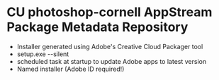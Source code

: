 # CU photoshop-cornell AppStream Package Metadata Repository

- Installer generated using Adobe's Creative Cloud Packager tool
- setup.exe --silent
- scheduled task at startup to update Adobe apps to latest version
- Named installer (Adobe ID required!)



